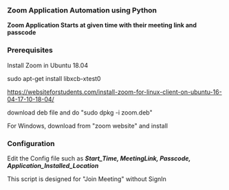 ### Zoom Application Automation using Python

__Zoom Application Starts at given time with their meeting link and passcode__

### Prerequisites

Install Zoom in Ubuntu 18.04

sudo apt-get install libxcb-xtest0

https://websiteforstudents.com/install-zoom-for-linux-client-on-ubuntu-16-04-17-10-18-04/

download deb file and do "sudo dpkg -i zoom.deb"

For Windows, download from "zoom website" and install

### Configuration

Edit the Config file such as ___Start_Time, MeetingLink, Passcode, Application_Installed_Location___

This script is designed for "Join Meeting" without SignIn

